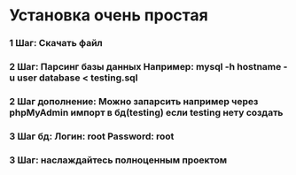 # Установка очень простая

### 1 Шаг: Скачать файл
### 2 Шаг: Парсинг базы данных Например: mysql -h hostname -u user database < testing.sql
### 2 Шаг дополнение: Можно запарсить например через phpMyAdmin импорт в бд(testing) если testing нету создать
### 3 Шаг бд: Логин: root Password: root
### 3 Шаг: наслаждайтесь полноценным проектом
